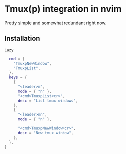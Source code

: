 # Tmux(p) integration in nvim
Pretty simple and somewhat redundant right now.
## Installation
`Lazy`
```lua
  cmd = {
    "TmuxpNewWindow",
    "TmuxpList",
  },
  keys = {
    {
      "<leader>m",
      mode = { "n" },
      "<cmd>TmuxpList<cr>",
      desc = "List tmux windows",
    },
    {
      "<leader>mn",
      mode = { "n" },

      "<cmd>TmuxpNewWindow<cr>",
      desc = "New tmux window",
    },
  },
}


```
